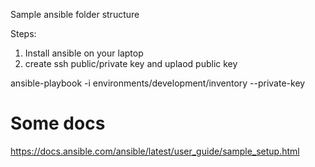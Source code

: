 Sample ansible folder structure 

Steps:
1. Install ansible on your laptop
2. create ssh public/private key and uplaod public key 

ansible-playbook -i environments/development/inventory --private-key <private key>


# Some docs
https://docs.ansible.com/ansible/latest/user_guide/sample_setup.html



